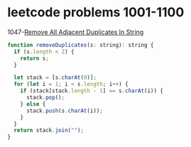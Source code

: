 # leetcode problems 1001-1100

1047-[Remove All Adjacent Duplicates In String](https://leetcode.com/problems/remove-all-adjacent-duplicates-in-string/)

```js
function removeDuplicates(s: string): string {
  if (s.length < 2) {
    return s;
  }

  let stack = [s.charAt(0)];
  for (let i = 1; i < s.length; i++) {
    if (stack[stack.length - 1] == s.charAt(i)) {
      stack.pop();
    } else {
      stack.push(s.charAt(i));
    }
  }
  return stack.join("");
}
```
